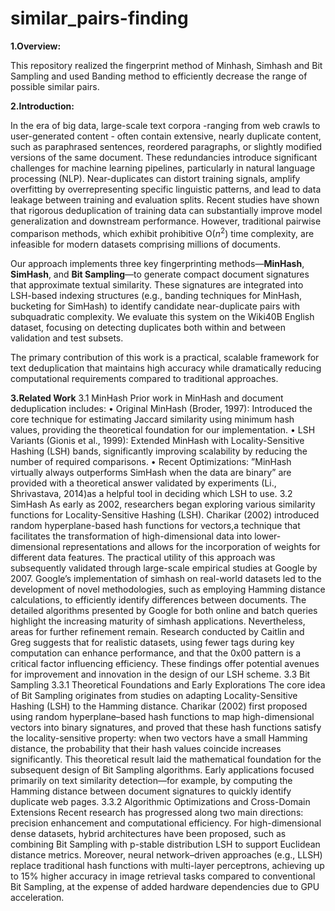 # similar_pairs-finding
**1.Overview:**

This repository realized the fingerprint method of Minhash, Simhash and Bit Sampling and used Banding method to efficiently decrease the range of possible similar pairs.

**2.Introduction:**

In the era of big data, large-scale text corpora -ranging from web crawls to user-generated content - often contain extensive, nearly duplicate content, such as paraphrased sentences, reordered paragraphs, or slightly modified versions of the same document. These redundancies introduce significant challenges for machine learning pipelines, particularly in natural language processing (NLP). Near-duplicates can distort training signals, amplify overfitting by overrepresenting specific linguistic patterns, and lead to data leakage between training and evaluation splits. Recent studies have shown that rigorous deduplication of training data can substantially improve model generalization and downstream performance. However, traditional pairwise comparison methods, which exhibit prohibitive O($n^2$) time complexity, are infeasible for modern datasets comprising millions of documents.

Our approach implements three key fingerprinting methods—**MinHash**, **SimHash**, and **Bit Sampling**—to generate compact document signatures that approximate textual similarity. These signatures are integrated into LSH-based indexing structures (e.g., banding techniques for MinHash, bucketing for SimHash) to identify candidate near-duplicate pairs with subquadratic complexity. We evaluate this system on the Wiki40B English dataset, focusing on detecting duplicates both within and between validation and test subsets.

The primary contribution of this work is a practical, scalable framework for text deduplication that maintains high accuracy while dramatically reducing computational requirements compared to traditional approaches.

**3.Related Work**
3.1 MinHash
Prior work in MinHash and document deduplication includes:
• Original MinHash (Broder, 1997): Introduced the core technique for estimating Jaccard similarity using minimum hash values, providing the theoretical foundation for our implementation.
• LSH Variants (Gionis et al., 1999): Extended MinHash with Locality-Sensitive Hashing (LSH) bands, significantly improving scalability by reducing the number of required comparisons.
• Recent Optimizations: ”MinHash virtually always outperforms SimHash when the data are binary” are provided with a theoretical answer validated by experiments (Li., Shrivastava, 2014)as a helpful tool in deciding which LSH to use.
3.2 SimHash
As early as 2002, researchers began exploring various similarity functions for Locality-Sensitive Hashing (LSH). Charikar (2002) introduced random hyperplane-based hash functions for vectors,a technique that facilitates the transformation of high-dimensional data into lower-dimensional representations and allows for the incorporation of weights for different data features. The practical utility of this approach was subsequently validated through large-scale empirical studies at Google by 2007. Google’s implementation of simhash on real-world datasets led to the development
of novel methodologies, such as employing Hamming distance calculations, to efficiently identify differences between documents. The detailed algorithms presented by Google for both online and batch queries highlight the increasing maturity of simhash applications. Nevertheless, areas for further refinement remain. Research conducted by Caitlin and Greg suggests that for realistic datasets, using fewer tags during key computation can enhance performance, and that the 0x00 pattern is a critical factor influencing efficiency. These findings offer potential avenues for improvement and innovation in the design of our LSH scheme.
3.3 Bit Sampling
3.3.1 Theoretical Foundations and Early Explorations
The core idea of Bit Sampling originates from studies on adapting Locality-Sensitive Hashing (LSH) to the Hamming distance. Charikar (2002) first proposed using random hyperplane–based hash functions to map high-dimensional vectors into binary signatures, and proved that these hash functions satisfy the locality-sensitive property: when two vectors have a small Hamming distance, the probability that their hash values coincide increases significantly. This theoretical result laid the mathematical foundation for the subsequent design of Bit Sampling algorithms. Early applications focused primarily on text similarity detection—for example, by computing the Hamming distance between document signatures to quickly identify duplicate web pages.
3.3.2 Algorithmic Optimizations and Cross-Domain Extensions
Recent research has progressed along two main directions: precision enhancement and computational efficiency. For high-dimensional dense datasets, hybrid architectures have been proposed, such as combining Bit Sampling with p-stable distribution LSH to support Euclidean distance metrics. Moreover,
neural network–driven approaches (e.g., LLSH) replace traditional hash functions with multi-layer perceptrons, achieving up to 15% higher accuracy in image retrieval tasks compared to conventional Bit Sampling, at the expense of added hardware dependencies due to GPU acceleration.
